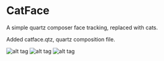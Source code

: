 CatFace
=======

A simple quartz composer face tracking, replaced with cats.

Added catface.qtz, quartz composition file.

![alt tag](https://github.com/fukarinka/CatFace/blob/master/scr/catface_scr.png)
![alt tag](https://github.com/fukarinka/CatFace/blob/master/scr/app_scr.png)
![alt tag](https://github.com/fukarinka/CatFace/blob/master/scr/app_scr2.png)
